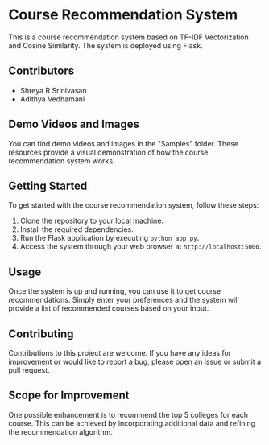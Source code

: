 # Course Recommendation System

This is a course recommendation system based on TF-IDF Vectorization and Cosine Similarity. The system is deployed using Flask.

## Contributors

* Shreya R Srinivasan
* Adithya Vedhamani

## Demo Videos and Images

You can find demo videos and images in the "Samples" folder. These resources provide a visual demonstration of how the course recommendation system works.

## Getting Started

To get started with the course recommendation system, follow these steps:

1. Clone the repository to your local machine.
2. Install the required dependencies.
3. Run the Flask application by executing `python app.py`.
4. Access the system through your web browser at `http://localhost:5000`.

## Usage

Once the system is up and running, you can use it to get course recommendations. Simply enter your preferences and the system will provide a list of recommended courses based on your input.

## Contributing

Contributions to this project are welcome. If you have any ideas for improvement or would like to report a bug, please open an issue or submit a pull request.

## Scope for Improvement

One possible enhancement is to recommend the top 5 colleges for each course. This can be achieved by incorporating additional data and refining the recommendation algorithm.
